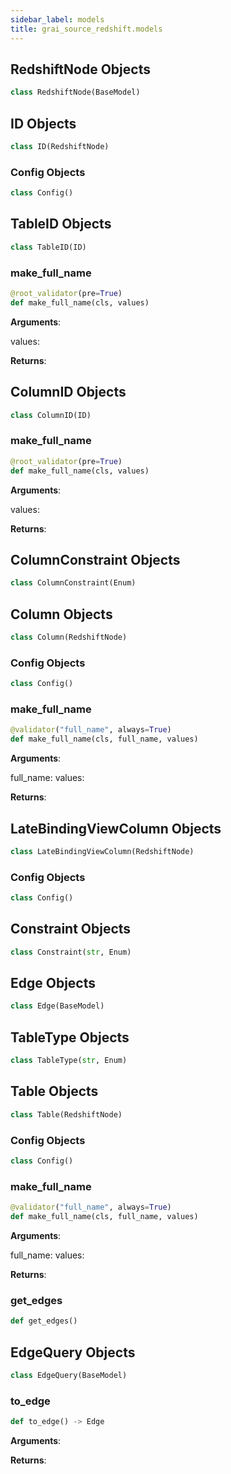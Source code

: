 ```yaml
---
sidebar_label: models
title: grai_source_redshift.models
---
```


## RedshiftNode Objects

```python
class RedshiftNode(BaseModel)
```



## ID Objects

```python
class ID(RedshiftNode)
```



### Config Objects

```python
class Config()
```



## TableID Objects

```python
class TableID(ID)
```



### make\_full\_name

```python
@root_validator(pre=True)
def make_full_name(cls, values)
```

**Arguments**:

  values:


**Returns**:



## ColumnID Objects

```python
class ColumnID(ID)
```



### make\_full\_name

```python
@root_validator(pre=True)
def make_full_name(cls, values)
```

**Arguments**:

  values:


**Returns**:



## ColumnConstraint Objects

```python
class ColumnConstraint(Enum)
```



## Column Objects

```python
class Column(RedshiftNode)
```



### Config Objects

```python
class Config()
```



### make\_full\_name

```python
@validator("full_name", always=True)
def make_full_name(cls, full_name, values)
```

**Arguments**:

  full_name:
  values:


**Returns**:



## LateBindingViewColumn Objects

```python
class LateBindingViewColumn(RedshiftNode)
```

### Config Objects

```python
class Config()
```



## Constraint Objects

```python
class Constraint(str, Enum)
```



## Edge Objects

```python
class Edge(BaseModel)
```



## TableType Objects

```python
class TableType(str, Enum)
```



## Table Objects

```python
class Table(RedshiftNode)
```



### Config Objects

```python
class Config()
```



### make\_full\_name

```python
@validator("full_name", always=True)
def make_full_name(cls, full_name, values)
```

**Arguments**:

  full_name:
  values:


**Returns**:



### get\_edges

```python
def get_edges()
```



## EdgeQuery Objects

```python
class EdgeQuery(BaseModel)
```



### to\_edge

```python
def to_edge() -> Edge
```

**Arguments**:



**Returns**:
